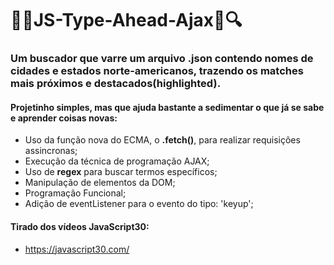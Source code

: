 # :mag_right::bookmark_tabs:JS-Type-Ahead-Ajax:bookmark_tabs::mag:

### Um buscador que varre um arquivo .json contendo nomes de cidades e estados norte-americanos, trazendo os matches mais próximos e destacados(highlighted).

#### Projetinho simples, mas que ajuda bastante a sedimentar o que já se sabe e aprender coisas novas:
* Uso da função nova do ECMA, o **.fetch()**, para realizar requisições assincronas;
* Execução da técnica de programação AJAX;
* Uso de **regex** para buscar termos específicos;
* Manipulação de elementos da DOM;
* Programação Funcional;
* Adição de eventListener para o evento do tipo: 'keyup';

#### Tirado dos vídeos JavaScript30:
* https://javascript30.com/
